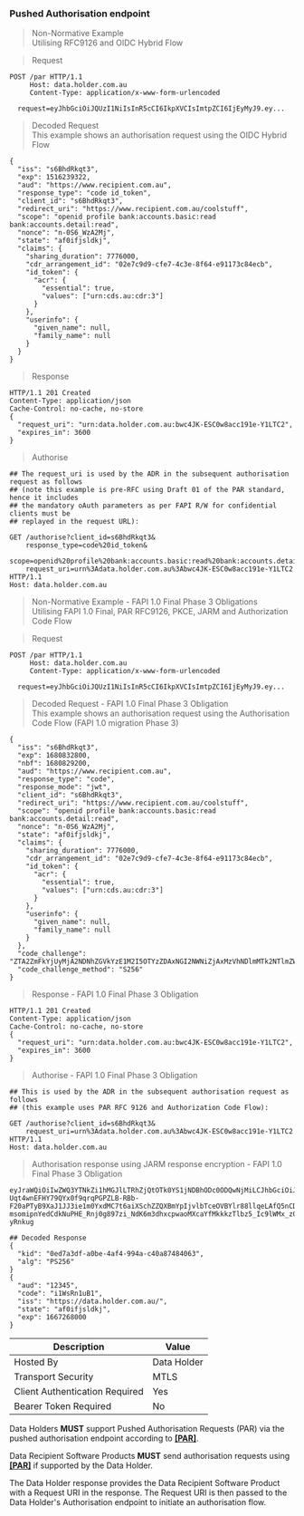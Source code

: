 
### Pushed Authorisation endpoint

> Non-Normative Example  
> Utilising RFC9126 and OIDC Hybrid Flow


> Request

```
POST /par HTTP/1.1
     Host: data.holder.com.au
     Content-Type: application/x-www-form-urlencoded

  request=eyJhbGciOiJQUzI1NiIsInR5cCI6IkpXVCIsImtpZCI6IjEyMyJ9.ey...
```

> Decoded Request  
This example shows an authorisation request using the OIDC Hybrid Flow

```
{
  "iss": "s6BhdRkqt3",
  "exp": 1516239322,
  "aud": "https://www.recipient.com.au",
  "response_type": "code id_token",
  "client_id": "s6BhdRkqt3",
  "redirect_uri": "https://www.recipient.com.au/coolstuff",
  "scope": "openid profile bank:accounts.basic:read bank:accounts.detail:read",
  "nonce": "n-0S6_WzA2Mj",
  "state": "af0ifjsldkj",
  "claims": {
    "sharing_duration": 7776000,
    "cdr_arrangement_id": "02e7c9d9-cfe7-4c3e-8f64-e91173c84ecb",
    "id_token": {
      "acr": {
        "essential": true,
        "values": ["urn:cds.au:cdr:3"]
      }
    },
    "userinfo": {
      "given_name": null,
      "family_name": null
    }
  }
}
```

> Response

```
HTTP/1.1 201 Created
Content-Type: application/json
Cache-Control: no-cache, no-store
{
  "request_uri": "urn:data.holder.com.au:bwc4JK-ESC0w8acc191e-Y1LTC2",
  "expires_in": 3600
}
```
> Authorise

```
## The request_uri is used by the ADR in the subsequent authorisation request as follows
## (note this example is pre-RFC using Draft 01 of the PAR standard, hence it includes
## the mandatory oAuth parameters as per FAPI R/W for confidential clients must be
## replayed in the request URL):

GET /authorise?client_id=s6BhdRkqt3&
    response_type=code%20id_token&
    scope=openid%20profile%20bank:accounts.basic:read%20bank:accounts.detail:read&
    request_uri=urn%3Adata.holder.com.au%3Abwc4JK-ESC0w8acc191e-Y1LTC2
HTTP/1.1
Host: data.holder.com.au
```

> Non-Normative Example - FAPI 1.0 Final Phase 3 Obligations  
> Utilising FAPI 1.0 Final, PAR RFC9126, PKCE, JARM and Authorization Code Flow

> Request

```
POST /par HTTP/1.1
     Host: data.holder.com.au
     Content-Type: application/x-www-form-urlencoded

  request=eyJhbGciOiJQUzI1NiIsInR5cCI6IkpXVCIsImtpZCI6IjEyMyJ9.ey...
```

> Decoded Request - FAPI 1.0 Final Phase 3 Obligation  
This example shows an authorisation request using the Authorisation Code Flow (FAPI 1.0 migration Phase 3)

```
{
  "iss": "s6BhdRkqt3",
  "exp": 1680832800,
  "nbf": 1680829200,
  "aud": "https://www.recipient.com.au",
  "response_type": "code",
  "response_mode": "jwt",
  "client_id": "s6BhdRkqt3",
  "redirect_uri": "https://www.recipient.com.au/coolstuff",
  "scope": "openid profile bank:accounts.basic:read bank:accounts.detail:read",
  "nonce": "n-0S6_WzA2Mj",
  "state": "af0ifjsldkj",
  "claims": {
    "sharing_duration": 7776000,
    "cdr_arrangement_id": "02e7c9d9-cfe7-4c3e-8f64-e91173c84ecb",
    "id_token": {
      "acr": {
        "essential": true,
        "values": ["urn:cds.au:cdr:3"]
      }
    },
    "userinfo": {
      "given_name": null,
      "family_name": null
    }
  },
  "code_challenge": "ZTA2ZmFkYjUyMjA2NDNhZGVkYzE1M2I5OTYzZDAxNGI2NWNiZjAxMzVhNDlmMTk2NTlmZWE0OWVhOTQxZjhmZg==",
  "code_challenge_method": "S256"
}
```

> Response - FAPI 1.0 Final Phase 3 Obligation  

```
HTTP/1.1 201 Created
Content-Type: application/json
Cache-Control: no-cache, no-store
{
  "request_uri": "urn:data.holder.com.au:bwc4JK-ESC0w8acc191e-Y1LTC2",
  "expires_in": 3600
}
```
> Authorise - FAPI 1.0 Final Phase 3 Obligation  

```
## This is used by the ADR in the subsequent authorisation request as follows
## (this example uses PAR RFC 9126 and Authorization Code Flow):

GET /authorise?client_id=s6BhdRkqt3&
    request_uri=urn%3Adata.holder.com.au%3Abwc4JK-ESC0w8acc191e-Y1LTC2
HTTP/1.1
Host: data.holder.com.au
```

> Authorisation response using JARM response encryption - FAPI 1.0 Final Phase 3 Obligation  

```
eyJraWQiOiIwZWQ3YTNkZi1hMGJlLTRhZjQtOTk0YS1jNDBhODc0ODQwNjMiLCJhbGciOiJQUzI1NiJ9.eyJhdWQiOiIxMjM0NSIsImNvZGUiOiJpMVdzUm4xdUIxIiwiaXNzIjoiaHR0cHM6Ly9kYXRhLmhvbGRlci5jb20uYXUvIiwic3RhdGUiOiJhZjBpZmpzbGRraiIsImV4cCI6MTY2NzI2ODAwMH0.flBD3bTUHUFiNMbfgt-Uqt4wnEFHY79QYx0f9qrqPGPZLB-RBb-F20aPTyB9XaJ1JJ3ie1m0YxdMC7t6aiXSchZZQXBmYpIjvlbTceOVBYlr88llqeLAfQ5nCDD4p2axqyedpA83OgPF8i_Ngw0oRsCwBTueo6C40wYeI3ZT_n0hucQqGHcSoR1im7IY1rY0x99EZjJI3pxVtGwst6e-msomipnYedCdkNuPHE_Rnj0g897zi_NdK6m3dhxcpwaoMXcaYfMkkkzTlbz5_Ic9lWMx_z01C2wRNjRBArEJsNXW0Q8Vdhk_vtOAmO92Pr3cI8BpTr5KdY2O1iD-yRnkug

## Decoded Response
{
  "kid": "0ed7a3df-a0be-4af4-994a-c40a87484063",
  "alg": "PS256"
}
{
  "aud": "12345",
  "code": "i1WsRn1uB1",
  "iss": "https://data.holder.com.au/",
  "state": "af0ifjsldkj",
  "exp": 1667268000
}
```

| Description | Value |
|---|---|
| Hosted By | Data Holder |
| Transport Security | MTLS |
| Client Authentication Required| Yes |
| Bearer Token Required| No |


Data Holders **MUST** support Pushed Authorisation Requests (PAR) via the pushed authorisation endpoint according to **[[PAR]](#nref-PAR)**.

Data Recipient Software Products **MUST** send authorisation requests using **[[PAR]](#nref-PAR)** if supported by the Data Holder.

The Data Holder response provides the Data Recipient Software Product with a Request URI in the response. The Request URI is then passed to the Data Holder's Authorisation endpoint to initiate an authorisation flow.
